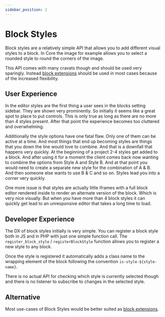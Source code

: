 ```yaml
---
sidebar_position: 2
---
```


# Block Styles

Block styles are a relatively simple API that allows you to add different visual styles to a block. In Core the image for example allows you to select a rounded style to round the corners of the image. 

This API comes with many cravats though and should be used very sparingly. Instead [block extensions](block-extensions) should be used in most cases because of the increased flexibility.  

## User Experience
In the editor styles are the first thing a user sees in the blocks setting sidebar. They are shown very prominently. So initially it seems like a great spot to place to put controls. This is only true as long as there are no more than 4 styles present. After that point the experience becomes too cluttered and overwhelming.

Additionally the style options have one fatal flaw. Only one of them can be active at a time. And most things that end up becoming styles are things that you down the line would love to combine. And that is a downfall that happens very quickly. At the beginning of a project 2-4 styles get added to a block. And after using it for a moment the client comes back now wanting to combine the options from Style A and Style B. And at that point you would need to create a separate new style for the combination of A & B. And then someone else wants to use B & C and so on. Styles lead you into a corner very quickly. 

One more issue is that styles are actually little iframes with a full block editor rendered inside to render an alternate version of the block. Which is very nice visually. But when you have more than 4 block styles it can quickly get lead to an unresponsive editor that takes a long time to load. 

## Developer Experience
The DX of block styles initially is very simple. You can register a block style both in JS and in PHP with just one simple function call. The `register_block_style` / `registerBlockStyle` function allows you to register a new style to any block.

Once the style is registered it automatically adds a class name to the wrapping element of the block following the convention `is-style-${style-name}`. 

There is no actual API for checking which style is currently selected though and there is no listener to subscribe to changes in the selected style. 

## Alternative
Most use-cases of Block Styles would be better suited as [block extensions](block-extensions). 